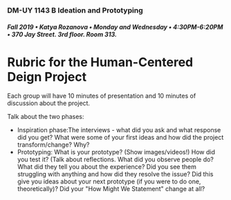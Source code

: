### DM-UY 1143 B Ideation and Prototyping
##### Fall 2019 • Katya Rozanova • Monday and Wednesday • 4:30PM-6:20PM • 370 Jay Street. 3rd floor. Room 313.  

# Rubric for the Human-Centered Deign Project


Each group will have 10 minutes of presentation and 10 minutes of discussion about the project. 


Talk about the two phases:

- Inspiration phase:The interviews - what did you ask and what response did you get? What were some of your first ideas and how did the project transform/change? Why?
- Prototyping: What is your prototype? (Show images/videos!) How did you test it? (Talk about reflections. What did you observe people do? What did they tell you about the experience? Did you see them struggling with anything and how did they resolve the issue? Did this give you ideas about your next prototype (if you were to do one, theoretically)? Did your "How Might We Statement" change at all?

